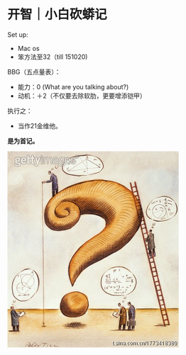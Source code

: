 # 开智｜小白砍蟒记
Set up:
 - Mac os
 - 笨方法至32（till 151020)

 
BBG（五点量表）：
- 能力：0 (What are you talking about?)
- 动机：＋2（不仅要去除软肋，更要增添铠甲）

执行之：
 - 当作21金维他。


 

**是为首记。**


![](IMG_1558.JPG)

